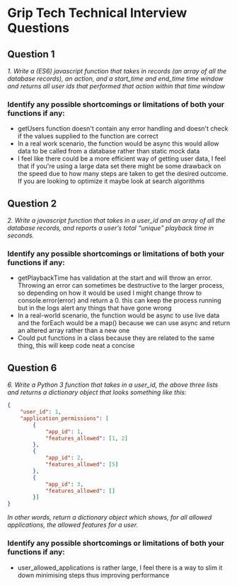 # Grip Tech Technical Interview Questions

## Question 1

*1. Write a (ES6) javascript function that takes in records (an array of all the database*
*records), an action, and a start_time and end_time time window and returns all user ids*
*that performed that action within that time window*

### Identify any possible shortcomings or limitations of both your functions if any:

- getUsers function doesn't contain any error handling and doesn't check if the values supplied to the function are correct
- In a real work scenario, the function would be async this would allow data to be called from a database rather than static mock data
- I feel like there could be a more efficient way of getting user data, I feel that if you're using a large data set there might be some drawback on the speed due to how many steps are taken to get the desired outcome. If you are looking to optimize it maybe look at search algorithms

## Question 2

*2. Write a javascript function that takes in a user_id and an array of all the database*
*records, and reports a user’s total “unique” playback time in seconds.*

### Identify any possible shortcomings or limitations of both your functions if any:

- getPlaybackTime has validation at the start and will throw an error. Throwing an error can sometimes be destructive to the larger process, so depending on how it would be used I might change throw to console.error(error) and return a 0. this can keep the process running but in the logs alert any things that have gone wrong
- In a real-world scenario, the function would be async to use live data and the forEach would be a map() because we can use async and return an altered array rather than a new one
- Could put functions in a class because they are related to the same thing, this will keep code neat a concise 

## Question 6

*6. Write a Python 3 function that takes in a user_id, the above three lists and returns a*
*dictionary object that looks something like this:*

```JSON
{
    "user_id": 1,
    "application_permissions": [
        {
            "app_id": 1,
            "features_allowed": [1, 2]
        },
        {
            "app_id": 2,
            "features_allowed": [5]
        },
        {
            "app_id": 3,
            "features_allowed": []
        }]
}
```

*In other words, return a dictionary object which shows, for all allowed applications, the allowed*
*features for a user.*

### Identify any possible shortcomings or limitations of both your functions if any:

- user_allowed_applications is rather large, I feel there is a way to slim it down minimising steps thus improving performance